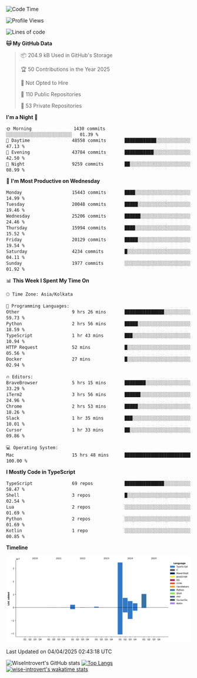 <!--START_SECTION:waka-->
![Code Time](http://img.shields.io/badge/Code%20Time-2%2C316%20hrs%2054%20mins-blue)

![Profile Views](http://img.shields.io/badge/Profile%20Views-1-blue)

![Lines of code](https://img.shields.io/badge/From%20Hello%20World%20I%27ve%20Written-63.4%20million%20lines%20of%20code-blue)

**🐱 My GitHub Data** 

> 📦 204.9 kB Used in GitHub's Storage 
 > 
> 🏆 50 Contributions in the Year 2025
 > 
> 🚫 Not Opted to Hire
 > 
> 📜 110 Public Repositories 
 > 
> 🔑 53 Private Repositories 
 > 
**I'm a Night 🦉** 

```text
🌞 Morning                1430 commits        ░░░░░░░░░░░░░░░░░░░░░░░░░   01.39 % 
🌆 Daytime                48558 commits       ████████████░░░░░░░░░░░░░   47.13 % 
🌃 Evening                43784 commits       ███████████░░░░░░░░░░░░░░   42.50 % 
🌙 Night                  9259 commits        ██░░░░░░░░░░░░░░░░░░░░░░░   08.99 % 
```
📅 **I'm Most Productive on Wednesday** 

```text
Monday                   15443 commits       ████░░░░░░░░░░░░░░░░░░░░░   14.99 % 
Tuesday                  20048 commits       █████░░░░░░░░░░░░░░░░░░░░   19.46 % 
Wednesday                25206 commits       ██████░░░░░░░░░░░░░░░░░░░   24.46 % 
Thursday                 15994 commits       ████░░░░░░░░░░░░░░░░░░░░░   15.52 % 
Friday                   20129 commits       █████░░░░░░░░░░░░░░░░░░░░   19.54 % 
Saturday                 4234 commits        █░░░░░░░░░░░░░░░░░░░░░░░░   04.11 % 
Sunday                   1977 commits        ░░░░░░░░░░░░░░░░░░░░░░░░░   01.92 % 
```


📊 **This Week I Spent My Time On** 

```text
🕑︎ Time Zone: Asia/Kolkata

💬 Programming Languages: 
Other                    9 hrs 26 mins       ███████████████░░░░░░░░░░   59.73 % 
Python                   2 hrs 56 mins       █████░░░░░░░░░░░░░░░░░░░░   18.59 % 
TypeScript               1 hr 43 mins        ███░░░░░░░░░░░░░░░░░░░░░░   10.94 % 
HTTP Request             52 mins             █░░░░░░░░░░░░░░░░░░░░░░░░   05.56 % 
Docker                   27 mins             █░░░░░░░░░░░░░░░░░░░░░░░░   02.94 % 

🔥 Editors: 
BraveBrowser             5 hrs 15 mins       ████████░░░░░░░░░░░░░░░░░   33.29 % 
iTerm2                   3 hrs 56 mins       ██████░░░░░░░░░░░░░░░░░░░   24.96 % 
Chrome                   2 hrs 53 mins       █████░░░░░░░░░░░░░░░░░░░░   18.26 % 
Slack                    1 hr 35 mins        ███░░░░░░░░░░░░░░░░░░░░░░   10.01 % 
Cursor                   1 hr 33 mins        ██░░░░░░░░░░░░░░░░░░░░░░░   09.86 % 

💻 Operating System: 
Mac                      15 hrs 48 mins      █████████████████████████   100.00 % 
```

**I Mostly Code in TypeScript** 

```text
TypeScript               69 repos            ███████████████░░░░░░░░░░   58.47 % 
Shell                    3 repos             █░░░░░░░░░░░░░░░░░░░░░░░░   02.54 % 
Lua                      2 repos             ░░░░░░░░░░░░░░░░░░░░░░░░░   01.69 % 
Python                   2 repos             ░░░░░░░░░░░░░░░░░░░░░░░░░   01.69 % 
Kotlin                   1 repo              ░░░░░░░░░░░░░░░░░░░░░░░░░   00.85 % 
```



**Timeline**

![Lines of Code chart](https://raw.githubusercontent.com/wise-introvert/wise-introvert/master/assets/bar_graph.png)


 Last Updated on 04/04/2025 02:43:18 UTC
<!--END_SECTION:waka-->

![WiseIntrovert's GitHub stats](https://github-readme-stats.vercel.app/api?username=wise-introvert&count_private=true&show_icons=true)
[![Top Langs](https://github-readme-stats.vercel.app/api/top-langs/?username=wise-introvert&langs_count=10)](https://github.com/anuraghazra/github-readme-stats)
[![wise-introvert's wakatime stats](https://github-readme-stats.vercel.app/api/wakatime?username=wiseintrovert)](https://github.com/anuraghazra/github-readme-stats)
